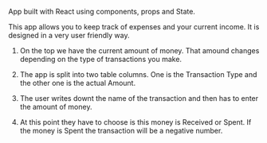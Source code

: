 App built with React using components, props and State. 

This app allows you to keep track of expenses and your current income. 
It is designed in a very user friendly way. 

1. On the top we have the current amount of money. 
That amound changes depending on the type of transactions you make. 

2. The app is split into two table columns. One is the Transaction Type and the other one is the actual Amount. 

3. The user writes downt the name of the transaction and then has to enter the amount of money. 
4. At this point they have to choose is this money is Received or Spent. 
If the money is Spent the transaction will be a negative number. 

